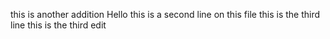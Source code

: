 this is another addition
Hello this is a second line on this file
this is the third line
this is the third edit
